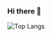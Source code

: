 ### Hi there 👋

<!--
**ivanPechim/ivanPechim** is a ✨ _special_ ✨ repository because its `README.md` (this file) appears on your GitHub profile.

Here are some ideas to get you started:

- 🔭 I’m currently working on ...
- 🌱 I’m currently learning ...
- 👯 I’m looking to collaborate on ...
- 🤔 I’m looking for help with ...
- 💬 Ask me about ...
- 📫 How to reach me: ...
- 😄 Pronouns: ...
- ⚡ Fun fact: ...
-->
<!--
<picture>
  <source
    srcset="https://github-readme-stats.vercel.app/api?username=ivanPechim&show_icons=true&theme=dark"
    media="(prefers-color-scheme: dark)"
  />
  <source
    srcset="https://github-readme-stats.vercel.app/api?username=ivanPechim&show_icons=true"
    media="(prefers-color-scheme: light), (prefers-color-scheme: no-preference)"
  />
  <img src="https://github-readme-stats.vercel.app/api?username=ivanPechim&show_icons=true" />
</picture>
-->
<!--
Card com linguagens mais utilizadas aqui
-->

![Top Langs](https://github-readme-stats.vercel.app/api/top-langs/?username=ivanPechim&layout=compact)
